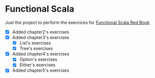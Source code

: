 # Functional Scala 

Just the project to perform the exercices for [Functional Scala Red Book](https://www.manning.com/books/functional-programming-in-scala)

- [x] Added chapter2's exercises
- [x] Added chapter3's exercises
    - [x] List's exercises
    - [x] Tree's exercises
- [x] Added chapter4's exercises
    - [x] Option's exercises
    - [x] Either's exercises
- [x] Added chapter5's exercises
